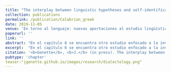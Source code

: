 ```yaml
---
title: "The interplay between linguistic hypotheses and self-identification needs: The case of Calabrian Greek"
collection: publications
permalink: /publication/Calabrian_greek
date: 2019-11-05
venue: 'En torno al lenguaje: nuevas aportaciones al estudio lingüístico'
paperurl: ''
link: ''
abstract: "En el capítulo 6 se encuentra otro estudio enfocado a la investigación de lenguas, en este caso de carácter minoritario: Genette se centra en el estudio del griego calabrés, una variedad que puede tener su origen en el griego clásico o en el bizantino. En concreto, el autor aborda cómo las interpretaciones subjetivas de los hablantes pueden influir a la hora de estudiar los orígenes de ciertas lenguas. A partir de una encuesta a hablantes actuales de esta variedad, se plantea cómo diferentes asuntos, tales como el prestigio social de la teoría o la identificación cultural que produce en los hablantes, pueden hacer que los hablantes se decanten a favor de una u otra hipótesis y validar así su auto-identificación como parte de una comunidad de habla."
excerpt:  "En el capítulo 6 se encuentra otro estudio enfocado a la investigación de lenguas, en este caso de carácter minoritario: Genette se centra en el estudio del griego calabrés, una variedad que puede tener su origen en el griego clásico o en el bizantino. En concreto, el autor aborda cómo las interpretaciones subjetivas de los hablantes pueden influir a la hora de estudiar los orígenes de ciertas lenguas. A partir de una encuesta a hablantes actuales de esta variedad, se plantea cómo diferentes asuntos, tales como el prestigio social de la teoría o la identificación cultural que produce en los hablantes, pueden hacer que los hablantes se decanten a favor de una u otra hipótesis y validar así su auto-identificación como parte de una comunidad de habla."
citation: '<b>Genette</b>, <b>J.</b> (in press). The interplay between linguistic hypotheses and self-identification needs: The case of Calabrian Greek. In A. Ariño-Bizarro, N. López-Cortés, D. Pascual (eds.): <i>En torno al lenguaje: nuevas aportaciones al estudio lingüístico</i>.'
pubtype: 'chapter'
teaser:"jgenette.github.io/images/research/dialectology.png"
---
```


